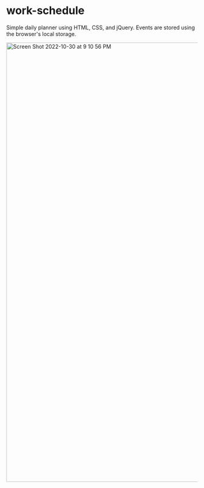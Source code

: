 # work-schedule
Simple daily planner using HTML, CSS, and jQuery. Events are stored using the browser's local storage.


<img width="1154" alt="Screen Shot 2022-10-30 at 9 10 56 PM" src="https://user-images.githubusercontent.com/44299306/198917031-f897f40f-32e7-4d30-9ed4-2e63b5d714ee.png">
